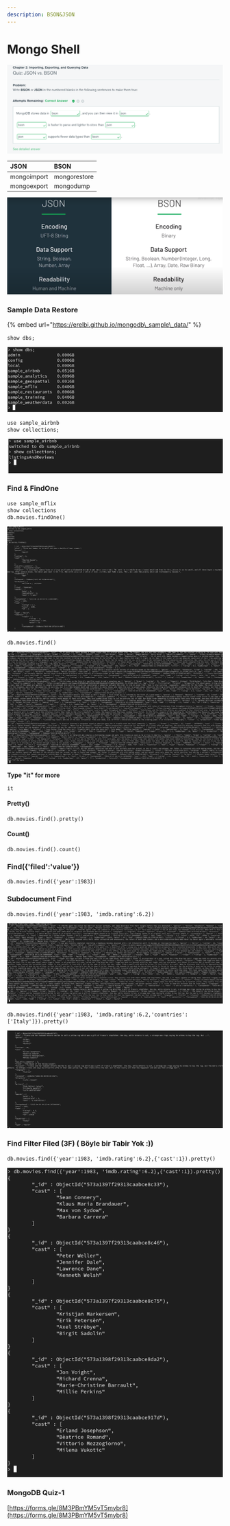 ```yaml
---
description: BSON&JSON
---
```


# Mongo Shell



![](.gitbook/assets/sorucevap.png)

| JSON | BSON |
| :--- | :--- |
| mongoimport | mongorestore |
| mongoexport | mongodump |

![](.gitbook/assets/bson-json.png)

### Sample Data Restore

{% embed url="https://erelbi.github.io/mongodb\_sample\_data/" %}

```text
show dbs;
```

![](.gitbook/assets/showdbs.png)

```text
use sample_airbnb
show collections;
```

![](.gitbook/assets/show-collections.png)

### Find & FindOne

```text
use sample_mflix
show collections
db.movies.findOne()
```

![](.gitbook/assets/find.png)

```text
db.movies.find()
```

![](.gitbook/assets/find2.png)

**Type "it" for more**

```text
it
```

#### Pretty\(\)

```text
db.movies.find().pretty()
```

#### Count\(\)

```text
db.movies.find().count()
```

### Find\({'filed':'value'}\)

```text
db.movies.find({'year':1983})
```

### Subdocument Find

```text
db.movies.find({'year':1983, 'imdb.rating':6.2})
```

![](.gitbook/assets/find3.png)

```text
db.movies.find({'year':1983, 'imdb.rating':6.2,'countries':['Italy']}).pretty()
```

![](.gitbook/assets/find4.png)

### Find Filter Filed \(3F\) \( Böyle bir Tabir Yok :\)\)

```text
db.movies.find({'year':1983, 'imdb.rating':6.2},{'cast':1}).pretty()
```

![](.gitbook/assets/find5.png)

### MongoDB Quiz-1

[https://forms.gle/8M3PBmYM5vT5mybr8](https://forms.gle/8M3PBmYM5vT5mybr8)

